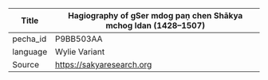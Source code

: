 |Title | Hagiography of gSer mdog paṇ chen Shākya mchog ldan (1428–1507) 
| --- | --- 
|pecha_id | P9BB503AA
|language | Wylie Variant
|Source | https://sakyaresearch.org